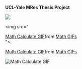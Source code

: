 **UCL-Yale MRes Thesis Project**

<img src="https://tenor.com/en-GB/view/math-calculate-confusing-figure-out-gif-6237717"/>

<img src="<div class="tenor-gif-embed" data-postid="6237717" data-share-method="host" data-aspect-ratio="1.52381" data-width="100%"><a href="https://tenor.com/view/math-calculate-confusing-figure-out-gif-6237717">Math Calculate GIF</a>from <a href="https://tenor.com/search/math-gifs">Math GIFs</a></div> <script type="text/javascript" async src="https://tenor.com/embed.js"></script>">

<div class="tenor-gif-embed" data-postid="6237717" data-share-method="host" data-aspect-ratio="1.52381" data-width="100%"><a href="https://tenor.com/view/math-calculate-confusing-figure-out-gif-6237717">Math Calculate GIF</a>from <a href="https://tenor.com/search/math-gifs">Math GIFs</a></div> <script type="text/javascript" async src="https://tenor.com/embed.js"></script>



![Math Calculate GIF](https://tenor.com/en-GB/view/math-calculate-confusing-figure-out-gif-6237717)
